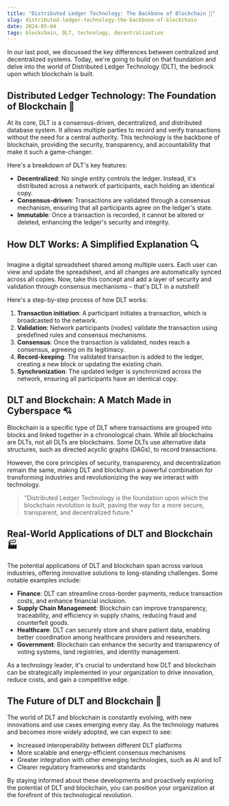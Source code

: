 ```yaml
---
title: "Distributed Ledger Technology: The Backbone of Blockchain 🌉"
slug: distributed-ledger-technology-the-backbone-of-blockchain
date: 2024-05-04
tags: blockchain, DLT, technology, decentralization
---
```


In our last post, we discussed the key differences between centralized and decentralized systems. Today, we're going to build on that foundation and delve into the world of Distributed Ledger Technology (DLT), the bedrock upon which blockchain is built.

## Distributed Ledger Technology: The Foundation of Blockchain 🌉

At its core, DLT is a consensus-driven, decentralized, and distributed database system. It allows multiple parties to record and verify transactions without the need for a central authority. This technology is the backbone of blockchain, providing the security, transparency, and accountability that make it such a game-changer.

Here's a breakdown of DLT's key features:

- **Decentralized**: No single entity controls the ledger. Instead, it's distributed across a network of participants, each holding an identical copy.
- **Consensus-driven**: Transactions are validated through a consensus mechanism, ensuring that all participants agree on the ledger's state.
- **Immutable**: Once a transaction is recorded, it cannot be altered or deleted, enhancing the ledger's security and integrity.

## How DLT Works: A Simplified Explanation 🔍

Imagine a digital spreadsheet shared among multiple users. Each user can view and update the spreadsheet, and all changes are automatically synced across all copies. Now, take this concept and add a layer of security and validation through consensus mechanisms – that's DLT in a nutshell!

Here's a step-by-step process of how DLT works:

1. **Transaction initiation**: A participant initiates a transaction, which is broadcasted to the network.
2. **Validation**: Network participants (nodes) validate the transaction using predefined rules and consensus mechanisms.
3. **Consensus**: Once the transaction is validated, nodes reach a consensus, agreeing on its legitimacy.
4. **Record-keeping**: The validated transaction is added to the ledger, creating a new block or updating the existing chain.
5. **Synchronization**: The updated ledger is synchronized across the network, ensuring all participants have an identical copy.

## DLT and Blockchain: A Match Made in Cyberspace 💘

Blockchain is a specific type of DLT where transactions are grouped into blocks and linked together in a chronological chain. While all blockchains are DLTs, not all DLTs are blockchains. Some DLTs use alternative data structures, such as directed acyclic graphs (DAGs), to record transactions.

However, the core principles of security, transparency, and decentralization remain the same, making DLT and blockchain a powerful combination for transforming industries and revolutionizing the way we interact with technology.

> "Distributed Ledger Technology is the foundation upon which the blockchain revolution is built, paving the way for a more secure, transparent, and decentralized future."

## Real-World Applications of DLT and Blockchain 🏭

The potential applications of DLT and blockchain span across various industries, offering innovative solutions to long-standing challenges. Some notable examples include:

- **Finance**: DLT can streamline cross-border payments, reduce transaction costs, and enhance financial inclusion.
- **Supply Chain Management**: Blockchain can improve transparency, traceability, and efficiency in supply chains, reducing fraud and counterfeit goods.
- **Healthcare**: DLT can securely store and share patient data, enabling better coordination among healthcare providers and researchers.
- **Government**: Blockchain can enhance the security and transparency of voting systems, land registries, and identity management.

As a technology leader, it's crucial to understand how DLT and blockchain can be strategically implemented in your organization to drive innovation, reduce costs, and gain a competitive edge.

## The Future of DLT and Blockchain 🔮

The world of DLT and blockchain is constantly evolving, with new innovations and use cases emerging every day. As the technology matures and becomes more widely adopted, we can expect to see:

- Increased interoperability between different DLT platforms
- More scalable and energy-efficient consensus mechanisms
- Greater integration with other emerging technologies, such as AI and IoT
- Clearer regulatory frameworks and standards

By staying informed about these developments and proactively exploring the potential of DLT and blockchain, you can position your organization at the forefront of this technological revolution.